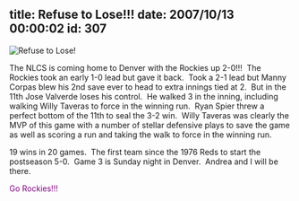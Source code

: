 title: Refuse to Lose!!!
date: 2007/10/13 00:00:02
id: 307
---
![Refuse to Lose!](/journal_images/NLCSGame2-Taveras.jpg)

The NLCS is coming home to Denver with the Rockies up 2-0!!!  The Rockies took an early 1-0 lead but gave it back.  Took a 2-1 lead but Manny Corpas blew his 2nd save ever to head to extra innings tied at 2.  But in the 11th Jose Valverde loses his control.  He walked 3 in the inning, including walking Willy Taveras to force in the winning run.  Ryan Spier threw a perfect bottom of the 11th to seal the 3-2 win.  Willy Taveras was clearly the MVP of this game with a number of stellar defensive plays to save the game as well as scoring a run and taking the walk to force in the winning run.

19 wins in 20 games.  The first team since the 1976 Reds to start the postseason 5-0.  Game 3 is Sunday night in Denver.  Andrea and I will be there. 

<font color="#800080">Go Rockies!!!</font>